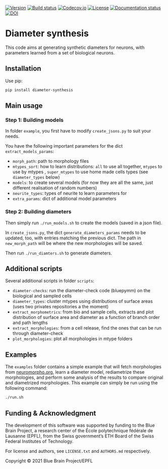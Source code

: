 [![Version](https://img.shields.io/pypi/v/diameter-synthesis)](https://github.com/BlueBrain/diameter-synthesis/releases)
[![Build status](https://github.com/BlueBrain/diameter-synthesis/actions/workflows/run-tox.yml/badge.svg?branch=main)](https://github.com/BlueBrain/diameter-synthesis/actions)
[![Codecov.io](https://codecov.io/github/BlueBrain/diameter-synthesis/coverage.svg?branch=main)](https://codecov.io/github/BlueBrain/diameter-synthesis?branch=main)
[![License](https://img.shields.io/badge/License-GPLv3-blue)](https://github.com/BlueBrain/diameter-synthesis/blob/main/LICENSE.txt)
[![Documentation status](https://readthedocs.org/projects/diameter-synthesis/badge/?version=latest)](https://diameter-synthesis.readthedocs.io/)
[![DOI](https://img.shields.io/badge/DOI-10.1016/j.celrep.2022.110586-blue)](https://doi.org/10.1016/j.celrep.2022.110586)


# Diameter synthesis

This code aims at generating synthetic diameters for neurons, with parameters learned from a set of biological neurons.


## Installation

Use pip:

```bash
pip install diameter-synthesis
```

## Main usage

### Step 1: Building models

In folder `example`, you first have to modify `create_jsons.py` to suit your needs.

You have the following important parameters for the dict `extract_models_params`:

- `morph_path`: path to morphology files
- `mtypes_sort`: how to learn distributions: `all` to use all together, `mtypes` to use by mtypes , `super_mtypes` to use home made cells types (see `diameter_types` below)
- `models`: to create several models (for now they are all the same, just different realisation of random numbers)
- `neurite_types`: types of neurite to learn parameters for
- `extra_params`: dict of additional model parameters

### Step 2: Building diameters

Then simply run `./run_models.sh` to create the models (saved in a json file).

In `create_jsons.py`, the dict `generate_diameters_params` needs to be updated, too, with entries matching the previous dict.
The path in `new_morph_path` will be where the new morphologies will be saved.

Then run `./run_diamters.sh` to generate diameters.


## Additional scripts

Several additional scripts in folder `scripts`:

- `diameter-checks`: run the diameter-check code (bluepymm) on the biological and sampled cells
- `diameter_types`: cluster mtypes using distributions of surface areas (uses two privates repositories a the moment)
- `extract_morphometrics`: from bio and sample cells, extracts and plot distribution of surface area and diameter as a function of branch order and path lengths
- `extract_morphologies`: from a cell release, find the ones that can be run through diameter-check
- `plot_morphologies`: plot all morphologies in mtype folders


## Examples

The `examples` folder contains a simple example that will fetch morphologies from [neuromorpho.org](http://neuromorpho.org), learn a diameter model, rediametrize these morphologies, and perform some analysis of the results to compare original and diametrized morphologies.
This example can simply be run using the following command:
```bash
./run.sh
```


## Funding & Acknowledgment

The development of this software was supported by funding to the Blue Brain Project, a research center of the École polytechnique fédérale de Lausanne (EPFL), from the Swiss government’s ETH Board of the Swiss Federal Institutes of Technology.

For license and authors, see `LICENSE.txt` and `AUTHORS.md` respectively.

Copyright © 2021 Blue Brain Project/EPFL
